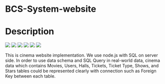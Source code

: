 # BCS-System-website

# Description
![](https://img.shields.io/badge/nodejs-11.2.0-green.svg)
![](https://img.shields.io/badge/npm-6.4.1-red.svg)
![](https://img.shields.io/badge/body-parser%20-1.18.3-blue.svg)
![](https://img.shields.io/badge/express-4.16.3-white.svg)
![](https://img.shields.io/badge/faker-4.1.0-black.svg)
![](https://img.shields.io/badge/mysql-2.15.0-yellow.svg)


This is cinema website implementation. We use node.js with SQL on server side. In order to use data schema and SQL Query in real-world data, cinema data which contains Movies, Users, Halls, Tickets, Ticket Type, Shows, and Stars tables could be represented clearly with connection such as Foreign Key between each table. 

